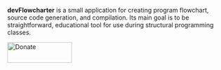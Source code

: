 <b>devFlowcharter</b> is a small application for creating program flowchart, source code generation, and compilation.
Its main goal is to be straightforward, educational tool for use during structural programming classes.

<a href="https://www.paypal.com/cgi-bin/webscr?cmd=_s-xclick&amp;hosted_button_id=7SRBJVBCBCWY6"><img height="47" width="147" src="https://www.paypalobjects.com/pl_PL/i/scr/pixel.gif" alt="Donate" title="Donate" style="max-width:100%;"></a>

